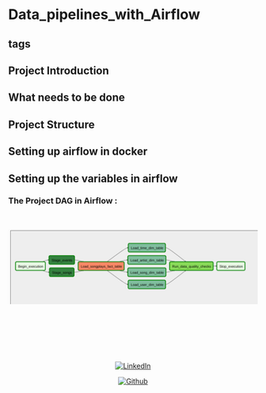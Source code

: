 # Data_pipelines_with_Airflow

tags
---------
Project Introduction
---------
What needs to be done
---------
Project Structure
---------
Setting up airflow in docker
---------
Setting up the variables in airflow
---------
### The Project DAG in Airflow :
<br>
<div align=center>

![project_workflow](./static/dag.png)
</div>
<br><br>

<!-- Connect with me -->
<div align=center>
<br><br><br>

[![LinkedIn](https://img.shields.io/badge/LinkedIn-0077B5?style=for-the-badge&logo=linkedin&logoColor=white)](https://www.linkedin.com/in/deepankar-acharyya-034053a5/)

[![Github](https://img.shields.io/badge/GitHub-100000?style=for-the-badge&logo=github&logoColor=white)](https://github.com/DeepankarAcharyya)

<br><br>
</div>